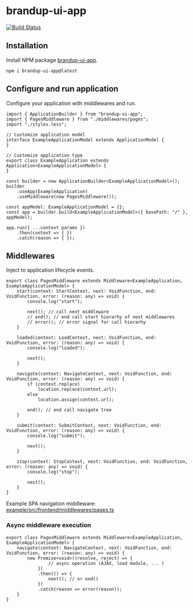 # brandup-ui-app

[![Build Status](https://dev.azure.com/brandup/BrandUp%20Core/_apis/build/status%2FBrandUp%2Fbrandup-ui?branchName=master)]()

## Installation

Install NPM package [brandup-ui-app](https://www.npmjs.com/package/brandup-ui-app).

```
npm i brandup-ui-app@latest
```

## Configure and run application

Configure your application with middlewares and run.

```
import { ApplicationBuilder } from "brandup-ui-app";
import { PagesMiddleware } from "./middlewares/pages";
import "./styles.less";

// Customize application model
interface ExampleApplicationModel extends ApplicationModel {
}

// Customize application type
export class ExampleApplication extends Application<ExampleApplicationModel> {
}

const builder = new ApplicationBuilder<ExampleApplicationModel>();
builder
	.useApp(ExampleApplication)
	.useMiddleware(new PagesMiddleware());

const appModel: ExampleApplicationModel = {};
const app = builder.build<ExampleApplicationModel>({ basePath: "/" }, appModel);

app.run({ ...context params })
	.then(context => { })
	.catch(reason => { });
```

## Middlewares

Inject to application lifecycle events.

```
export class PagesMiddleware extends Middleware<ExampleApplication, ExampleApplicationModel> {
    start(context: StartContext, next: VoidFunction, end: VoidFunction, error: (reason: any) => void) {
        console.log("start");

        next(); // call next middleware
		// end(); // end call start hierarhy of next middlewares
		// error(); // error signal for call hierarhy
    }

    loaded(context: LoadContext, next: VoidFunction, end: VoidFunction, error: (reason: any) => void) {
        console.log("loaded");

        next();
    }

    navigate(context: NavigateContext, next: VoidFunction, end: VoidFunction, error: (reason: any) => void) {
        if (context.replace)
            location.replace(context.url);
        else
            location.assign(context.url);

        end(); // end call navigate tree
    }

    submit(context: SubmitContext, next: VoidFunction, end: VoidFunction, error: (reason: any) => void) {
        console.log("submit");

        next();
    }

    stop(context: StopContext, next: VoidFunction, end: VoidFunction, error: (reason: any) => void) {
        console.log("stop");

        next();
    }
}
```

Example SPA navigation middleware: [example/src/frontend/middlewares/pages.ts](/example/src/frontend/middlewares/pages.ts)

### Async middleware execution

```
export class PagesMiddleware extends Middleware<ExampleApplication, ExampleApplicationModel> {
	navigate(context: NavigateContext, next: VoidFunction, end: VoidFunction, error: (reason: any) => void) {
        new Promise<void>((resolve, reject) => {
				// async operation (AJAX, load module, ... )
			})
			.then(() => { 
				next(); // or end()
			})
			.catch(reason => error(reason));
    }
}
```